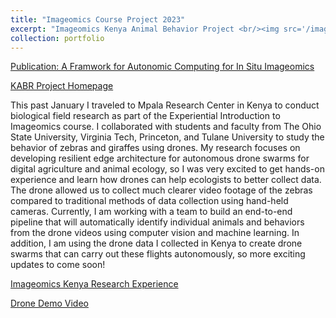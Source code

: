 ```yaml
---
title: "Imageomics Course Project 2023"
excerpt: "Imageomics Kenya Animal Behavior Project <br/><img src='/images/resized_flying_drones.png'>"
collection: portfolio
---
```

[Publication: A Framwork for Autonomic Computing for In Situ Imageomics](https://jennamk14.github.io/publication/ACSOS23)

[KABR Project Homepage](https://dirtmaxim.github.io/kabr/)

This past January I traveled to Mpala Research Center in Kenya to conduct biological field research as part of the Experiential Introduction to Imageomics course. I collaborated with students and faculty from The Ohio State University, Virginia Tech, Princeton, and Tulane University to study the behavior of zebras and giraffes using drones. My research focuses on developing resilient edge architecture for autonomous drone swarms for digital agriculture and animal ecology, so I was very excited to get hands-on experience and learn how drones can help ecologists to better collect data. The drone allowed us to collect much clearer video footage of the zebras compared to traditional methods of data collection using hand-held cameras. Currently, I am working with a team to build an end-to-end pipeline that will automatically identify individual animals and behaviors from the drone videos using computer vision and machine learning. In addition, I am using the drone data I collected in Kenya to create drone swarms that can carry out these flights autonomously, so more exciting updates to come soon!

[Imageomics Kenya Research Experience](https://imageomics.osu.edu/news/2023/01/imageomics-embarks-kenya-research-experience)

[Drone Demo Video](https://user-images.githubusercontent.com/97924986/232631865-f5a60c14-9b9d-4cdb-beb6-76d954d5938f.mp4)

